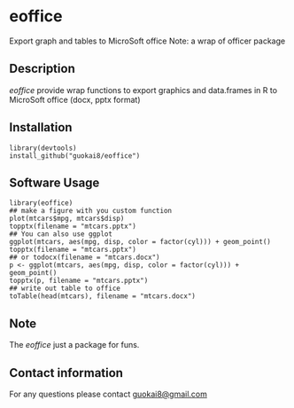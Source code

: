 # eoffice
Export graph and tables to MicroSoft office
Note: a wrap of officer package
## Description
_eoffice_ provide wrap functions to export graphics and data.frames in R to MicroSoft office (docx, pptx format)

## Installation
```
library(devtools)
install_github("guokai8/eoffice")
``` 

## Software Usage

```
library(eoffice)
## make a figure with you custom function
plot(mtcars$mpg, mtcars$disp)
topptx(filename = "mtcars.pptx")
## You can also use ggplot 
ggplot(mtcars, aes(mpg, disp, color = factor(cyl))) + geom_point()
topptx(filename = "mtcars.pptx")
## or todocx(filename = "mtcars.docx")
p <- ggplot(mtcars, aes(mpg, disp, color = factor(cyl))) + geom_point()
topptx(p, filename = "mtcars.pptx")
## write out table to office
toTable(head(mtcars), filename = "mtcars.docx")
```
## Note
The _eoffice_ just a package for funs. 

## Contact information

For any questions please contact guokai8@gmail.com
